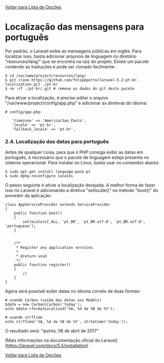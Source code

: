 [Voltar para Lista de Opções](https://bitbucket.org/rpdesignerfly/sofia/wiki/browse/)

# Localização das mensagens para português

Por padrão, o Laravel exibe as mensagens públicas em inglês. Para localizar isso, basta adicionar arquivos de linguagem no diretório "resources/lang/" que se encontra na raiz do projeto. Existe um pacote contendo as traduções e pode ser clonado facilmente:

```
$ cd /var/www/project/resources/lang/
$ git clone https://github.com/felipeporto/laravel-5.2-pt-br-localization.git ./pt-br
$ rm -rf ./pt-br/.git # remove os dados do git deste pacote
```

Para ativar a localização, é preciso editar o arquivo "/var/www/project/config/app.php" e adicionar as diretivas do idioma:

```
# config/app.php:

   'timezone' => 'America/Sao_Paulo',
   'locale' => 'pt-br',
   'fallback_locale' => 'pt-br',
```

### 2.4. Localização das datas para português

Antes de qualquer coisa, para que o PHP consiga exibir as datas em português, é necessário que o pacote de linguagem esteja presente no sistema operacional. Para instalar no Linux, basta usar os comandos abaixo:

```
$ sudo apt-get install language-pack-pt
$ sudo dpkg-reconfigure locales
```

O passo seguinte é ativar a localização desejada. A melhor forma de fazer isso no Laravel é adicionando a diretiva "setlocale()" no método "boot()" do provedor da aplicação:

```
class AppServiceProvider extends ServiceProvider
{
    public function boot()
    {
        setlocale(LC_ALL, 'pt_BR', 'pt_BR.utf-8', 'pt_BR.utf-8', 'portuguese');
    }


    /**
     * Register any application services.
     *
     * @return void
     */
    public function register()
    {
        //
    }
}
```

Agora será possível exibir datas no idioma correto de duas formas:

```
# usando Carbon (saída das datas nos Models)
$date = new Carbon\Carbon('today');
echo $date->formatLocalized('%A, %d de %B de %Y');

# usando strftime
echo strftime('%A, %d de %B de %Y', strtotime('today'));
```

O resultado será: "quinta, 06 de abril de 2017"


[Mais informações na documentação oficial do Laravel]
(https://laravel.com/docs/5.5/installation)

[Voltar para Lista de Opções](https://bitbucket.org/rpdesignerfly/sofia/wiki/browse/)
